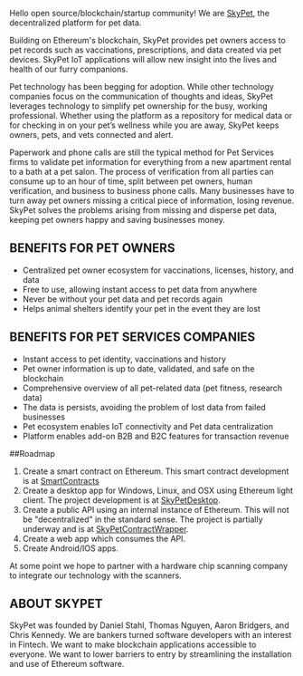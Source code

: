 Hello open source/blockchain/startup community!  We are [SkyPet](www.skypet.io), the decentralized platform for pet data.  

Building on Ethereum's blockchain, SkyPet provides pet owners access to pet records such as vaccinations, prescriptions, and data created via pet devices. SkyPet IoT applications will allow new insight into the lives and health of our furry companions. 

Pet technology has been begging for adoption. While other technology companies focus on the communication of thoughts and ideas, SkyPet leverages technology to simplify pet ownership for the busy, working professional. Whether using the platform as a repository for medical data or for checking in on your pet’s wellness while you are away, SkyPet keeps owners, pets, and vets connected and alert.

Paperwork and phone calls are still the typical method for Pet Services firms to validate pet information for everything from a new apartment rental to a bath at a pet salon.  The process of verification from all parties can consume up to an hour of time, split between pet owners, human verification, and business to business phone calls. Many businesses have to turn away pet owners missing a critical piece of information, losing revenue. SkyPet solves the problems arising from missing and disperse pet data, keeping pet owners happy and saving businesses money.

## BENEFITS FOR PET OWNERS
* Centralized pet owner ecosystem for vaccinations, licenses, history, and data
* Free to use, allowing instant access to pet data from anywhere
* Never be without your pet data and pet records again
* Helps animal shelters identify your pet in the event they are lost

## BENEFITS FOR PET SERVICES COMPANIES
* Instant access to pet identity, vaccinations and history
* Pet owner information is up to date, validated, and safe on the blockchain
* Comprehensive overview of all pet-related data (pet fitness, research data)
* The data is persists, avoiding the problem of lost data from failed businesses
* Pet ecosystem enables IoT connectivity and Pet data centralization
* Platform enables add-on B2B and B2C features for transaction revenue

##Roadmap

1. Create a smart contract on Ethereum.  This smart contract development is at [SmartContracts](https://github.com/SkyPet/SmartContracts)
2. Create a desktop app for Windows, Linux, and OSX using Ethereum light client.  The project development is at [SkyPetDesktop](https://github.com/SkyPet/SkyPetDesktop).
3. Create a public API using an internal instance of Ethereum.  This will not be "decentralized" in the standard sense.  The project is partially underway and is at [SkyPetContractWrapper](https://github.com/SkyPet/SkyPetContractWrapper).
4. Create a web app which consumes the API.  
5. Create Android/IOS apps.  

At some point we hope to partner with a hardware chip scanning company to integrate our technology with the scanners.  



## ABOUT SKYPET
SkyPet was founded by Daniel Stahl, Thomas Nguyen, Aaron Bridgers, and Chris Kennedy. We are bankers turned software developers with an interest in Fintech.  We want to make blockchain applications accessible to everyone.  We want to lower barriers to entry by streamlining the installation and use of Ethereum software. 

